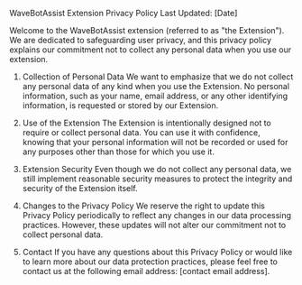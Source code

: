 WaveBotAssist Extension Privacy Policy
Last Updated: [Date]

Welcome to the WaveBotAssist extension (referred to as "the Extension"). We are dedicated to safeguarding user privacy, and this privacy policy explains our commitment not to collect any personal data when you use our extension.

1. Collection of Personal Data
We want to emphasize that we do not collect any personal data of any kind when you use the Extension. No personal information, such as your name, email address, or any other identifying information, is requested or stored by our Extension.

2. Use of the Extension
The Extension is intentionally designed not to require or collect personal data. You can use it with confidence, knowing that your personal information will not be recorded or used for any purposes other than those for which you use it.

3. Extension Security
Even though we do not collect any personal data, we still implement reasonable security measures to protect the integrity and security of the Extension itself.

4. Changes to the Privacy Policy
We reserve the right to update this Privacy Policy periodically to reflect any changes in our data processing practices. However, these updates will not alter our commitment not to collect personal data.

5. Contact
If you have any questions about this Privacy Policy or would like to learn more about our data protection practices, please feel free to contact us at the following email address: [contact email address].
